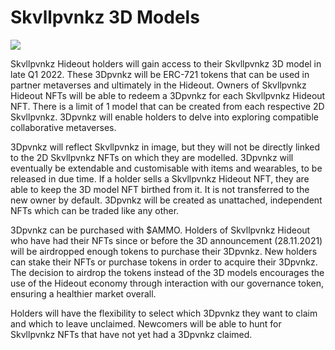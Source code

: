 # Skvllpvnkz 3D Models

![](https://lh4.googleusercontent.com/WntShaCrv7Yhjj1g3skOEt0tkafE1tfy10-XHkfGAQOqyCetFxeqiXB2XZbcFC3FPrP6oAeffoGeesth8BAwWhjJG7qZNDWzq0TbEU48GM4sQpf2hDiCFGPRtjeZH3Ob8pnpD3pj)

Skvllpvnkz Hideout holders will gain access to their Skvllpvnkz 3D model in late Q1 2022. These 3Dpvnkz will be ERC-721 tokens that can be used in partner metaverses and ultimately in the Hideout. Owners of Skvllpvnkz Hideout NFTs will be able to redeem a 3Dpvnkz for each Skvllpvnkz Hideout NFT. There is a limit of 1 model that can be created from each respective 2D Skvllpvnkz. 3Dpvnkz will enable holders to delve into exploring compatible collaborative metaverses.

3Dpvnkz will reflect Skvllpvnkz in image, but they will not be directly linked to the 2D Skvllpvnkz NFTs on which they are modelled. 3Dpvnkz will eventually be extendable and customisable with items and wearables, to be released in due time. If a holder sells a Skvllpvnkz Hideout NFT, they are able to keep the 3D model NFT birthed from it. It is not transferred to the new owner by default. 3Dpvnkz will be created as unattached, independent NFTs which can be traded like any other.

3Dpvnkz can be purchased with $AMMO. Holders of Skvllpvnkz Hideout who have had their NFTs since or before the 3D announcement (28.11.2021) will be airdropped enough tokens to purchase their 3Dpvnkz. New holders can stake their NFTs or purchase tokens in order to acquire their 3Dpvnkz. The decision to airdrop the tokens instead of the 3D models encourages the use of the Hideout economy through interaction with our governance token, ensuring a healthier market overall.

Holders will have the flexibility to select which 3Dpvnkz they want to claim and which to leave unclaimed. Newcomers will be able to hunt for Skvllpvnkz NFTs that have not yet had a 3Dpvnkz claimed.
